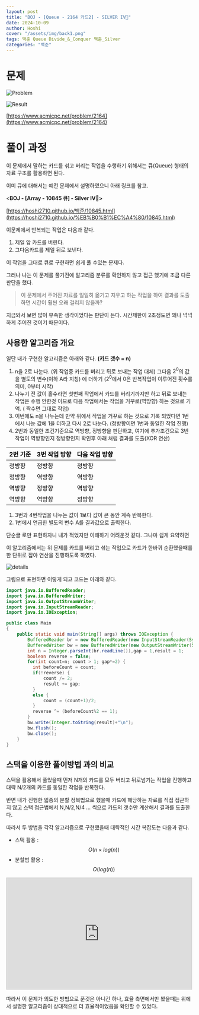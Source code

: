 ```yaml
---
layout: post
title: "BOJ - [Queue - 2164 카드2] - SILVER IV🥈"
date: 2024-10-09
author: Hoshi
cover: "/assets/img/back1.png"
tags: 백준 Queue Divide_&_Conquer 백준_Silver
categories: "백준"
---
```


# 문제

![Problem]({{site.url}}/assets/img/posts_img/2164.png)

![Result]({{site.url}}/assets/img/posts_img/2164-1.png)

[https://www.acmicpc.net/problem/2164](https://www.acmicpc.net/problem/2164)

# 풀이 과정

이 문제에서 말하는 카드를 섞고 버리는 작업을 수행하기 위해서는 큐(Queue) 형태의 자료 구조를 활용하면 된다.

이미 큐에 대해서는 예전 문제에서 설명하였으니 아래 링크를 참고.

<**BOJ - [Array - 10845 큐] - Silver IV🥈>**

[https://hoshi2710.github.io/백준/10845.html](https://hoshi2710.github.io/%EB%B0%B1%EC%A4%80/10845.html)

이문제에서 반복되는 작업은 다음과 같다.

1. 제일 앞 카드를 버린다.
2. 그다음카드를 제일 뒤로 보낸다.

이 작업을 그대로 큐로 구현하면 쉽게 풀 수있는 문제다.

그러나 나는 이 문제를 풀기전에 알고리즘 분류를 확인하지 않고 접근 했기에 조금 다른 판단을 했다.

> 이 문제에서 주어진 자료를 일일히 옮기고 지우고 하는 작업을 하여 결과를 도출하면 시간이 훨씬 오래 걸리지 않을까?

지금와서 보면 많이 부족한 생각이었다는 판단이 든다. 시간제한이 2초정도면 꽤나 넉넉하게 주어진 것이기 때문이다.

## 사용한 알고리즘 개요

일단 내가 구현한 알고리즘은 아래와 같다. **(카드 갯수 = n)**

1. n을 2로 나눈다. (위 작업중 카드를 버리고 뒤로 보내는 작업 대체)
   그다음 $2^0$의 값을 별도의 변수(이하 A라 지칭) 에 더하기
   ($2^0$에서 0은 반복작업이 이루어진 횟수를 의미, 0부터 시작)
2. 나누기 전 값이 홀수라면 첫번째 작업에서 카드를 버리기까지만 하고 뒤로 보내는 작업은 수행 안한것 이므로 다음 작업에서는 작업을 거꾸로(역방향) 하는 것으로 기억. ( 짝수면 그대로 작업)
3. 이번에도 n을 나누는데 만약 위에서 작업을 거꾸로 하는 것으로 기록 되었다면 1번에서 나눈 값에 1을 더하고 다시 2로 나눈다. (정방향이면 1번과 동일한 작업 진행)
4. 2번과 동일한 조건기준으로 역방향, 정방향을 판단하고, 여기에 추가조건으로 3번 작업이 역방향인지 정방향인지 확인후 아래 처럼 결과를 도출(XOR 연산)

<table style="color:black;"><thead><tr><th>2번 기준</th><th>3번 작업 방향</th><th>다음 작업 방향</th></tr></thead><tbody><tr><td class="tg-0lax">정방향</td><td class="tg-0lax">정방향</td><td class="tg-0lax">정방향</td></tr><tr><td class="tg-0lax">정방향</td><td class="tg-0lax">역방향</td><td class="tg-0lax">역방향</td></tr><tr><td class="tg-0lax">역방향</td><td class="tg-0lax">정방향</td><td class="tg-0lax">역방향</td></tr><tr><td class="tg-0lax">역방향</td><td class="tg-0lax">역방향</td><td class="tg-0lax">정방향</td></tr></tbody></table>

1. 3번과 4번작업을 나누는 값이 1보다 값이 큰 동안 계속 반복한다.
2. 1번에서 언급한 별도의 변수 A를 결과값으로 출력한다.

단순글 로만 표현하자니 내가 적었지만 이해하기 어려운것 같다. 그나마 쉽게 요약하면

이 알고리즘에서는 위 문제를 카드를 버리고 섞는 작업으로 카드가 한바퀴 순환했을때를 한 단위로 잡아 연산을 진행하도록 하였다.

![details]({{site.url}}/assets/img/posts_img/2164-2.png)

그림으로 표현하면 이렇게 되고 코드는 아래와 같다.

```java
import java.io.BufferedReader;
import java.io.BufferedWriter;
import java.io.OutputStreamWriter;
import java.io.InputStreamReader;
import java.io.IOException;

public class Main
{
	public static void main(String[] args) throws IOException {
		BufferedReader br = new BufferedReader(new InputStreamReader(System.in));
		BufferedWriter bw = new BufferedWriter(new OutputStreamWriter(System.out));
		int n = Integer.parseInt(br.readLine()),gap = 1,result = 1;
		boolean reverse = false;
		for(int count=n; count > 1; gap*=2) {
		  int beforeCount = count;
		  if(!reverse) {
		      count /= 2;
		      result += gap;
		  }
		  else {
		      count = (count+1)/2;
		  }
		  reverse ^= (beforeCount%2 == 1);
		}
		bw.write(Integer.toString(result)+"\n");
		bw.flush();
		bw.close();
	}
}
```

## 스택을 이용한 풀이방법 과의 비교

스택을 활용해서 풀었을때 먼저 N개의 카드를 모두 버리고 뒤로넘기는 작업을 진행하고 대략 N/2개의 카드를 동일한 작업을 반복한다.

반면 내가 진행한 읿종의 분할 정복법으로 했을때 카드에 해당하는 자료를 직접 접근하지 않고 스택 접근법에서 N,N/2,N/4 … 씩으로 카드의 갯수만 계산해서 결과를 도출한다.

따라서 두 방법을 각각 알고리즘으로 구현했을때 대략적인 시간 복잡도는 다음과 같다.

- 스택 활용 : $$O(n \times log(n))$$
- 분할법 활용 : $$O(log(n))$$

<iframe src="https://www.desmos.com/calculator/33jojnkurx?embed" width="500" height="300" style="border: 1px solid #ccc" frameborder=0></iframe>

따라서 이 문제가 의도한 방법으로 푼것은 아니긴 하나,
효율 측면에서만 봤을때는 위에서 설명한 알고리즘이 상대적으로 더 효율적이었음을 확인할 수 있었다.
